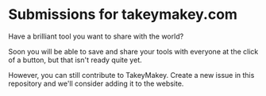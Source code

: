 # Submissions for takeymakey.com
Have a brilliant tool you want to share with the world?
    
Soon you will be able to save and share your tools with everyone at the click of a button, but that isn't ready quite yet.

However, you can still contribute to TakeyMakey. Create a new issue in this repository and we'll consider adding it to the website.
